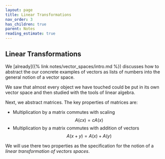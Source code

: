 ```yaml
---
layout: page
title: Linear Transformations
nav_order: 3
has_children: true
parent: Notes
reading_estimate: true
---
```


## Linear Transformations

We [already]({% link notes/vector_spaces/intro.md %}) discusses how to abstract 
the our concrete examples of vectors as lists of numbers into the general 
notion of a vector space. 

We saw that almost every object we have touched could be put in its own 
vector space and then studied with the tools of linear algebra. 

Next, we abstract matrices. The key properties of matrices are:
- Multiplication by a matrix commutes with scaling
$$
    A(cx) = cA(x)
$$
- Multiplication by a matrix commutes with addition of vectors
$$
    A(x + y) = A(x) + A(y)
$$

We will use there two properties as the specification for the notion of 
a _linear transformation of vectors spaces_. 